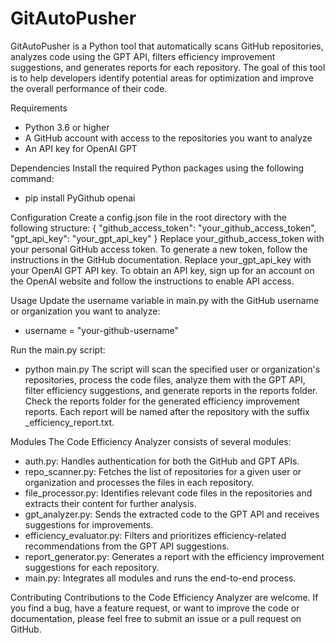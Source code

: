 # GitAutoPusher
GitAutoPusher is a Python tool that automatically scans GitHub repositories, analyzes code using the GPT API, filters efficiency improvement suggestions, and generates reports for each repository. The goal of this tool is to help developers identify potential areas for optimization and improve the overall performance of their code.

Requirements
- Python 3.6 or higher
- A GitHub account with access to the repositories you want to analyze
- An API key for OpenAI GPT

Dependencies
Install the required Python packages using the following command:
- pip install PyGithub openai

Configuration
Create a config.json file in the root directory with the following structure:
{
    "github_access_token": "your_github_access_token",
    "gpt_api_key": "your_gpt_api_key"
}
Replace your_github_access_token with your personal GitHub access token. To generate a new token, follow the instructions in the GitHub documentation.
Replace your_gpt_api_key with your OpenAI GPT API key. To obtain an API key, sign up for an account on the OpenAI website and follow the instructions to enable API access.

Usage
Update the username variable in main.py with the GitHub username or organization you want to analyze:
- username = "your-github-username"

Run the main.py script:
- python main.py
The script will scan the specified user or organization's repositories, process the code files, analyze them with the GPT API, filter efficiency suggestions, and generate reports in the reports folder.
Check the reports folder for the generated efficiency improvement reports. Each report will be named after the repository with the suffix _efficiency_report.txt.

Modules
The Code Efficiency Analyzer consists of several modules:
- auth.py: Handles authentication for both the GitHub and GPT APIs.
- repo_scanner.py: Fetches the list of repositories for a given user or organization and processes the files in each repository.
- file_processor.py: Identifies relevant code files in the repositories and extracts their content for further analysis.
- gpt_analyzer.py: Sends the extracted code to the GPT API and receives suggestions for improvements.
- efficiency_evaluator.py: Filters and prioritizes efficiency-related recommendations from the GPT API suggestions.
- report_generator.py: Generates a report with the efficiency improvement suggestions for each repository.
- main.py: Integrates all modules and runs the end-to-end process.

Contributing
Contributions to the Code Efficiency Analyzer are welcome. If you find a bug, have a feature request, or want to improve the code or documentation, please feel free to submit an issue or a pull request on GitHub.



